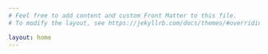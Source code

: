 ```yaml
---
# Feel free to add content and custom Front Matter to this file.
# To modify the layout, see https://jekyllrb.com/docs/themes/#overriding-theme-defaults

layout: home
---
```

<html prefix="og: http://ogp.me/ns#">
<head>
<meta property="og:title" content="myPage" />
<meta property="og:type" content="webpage" />
<meta property="og:url" content="http://localhost:4000/" />
<meta property="og:image" content="https://wiki.teamfortress.com/wiki/Meet_the_Pyro#/media/File:PyroVidSplash.png" />
</head>
</html>
